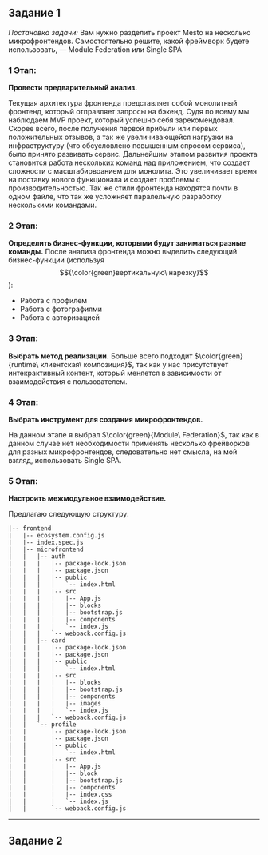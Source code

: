 ## Задание 1
_Постановка задачи:_ Вам нужно разделить проект Mesto на несколько микрофронтендов. Самостоятельно решите, какой фреймворк будете использовать, — Module Federation или Single SPA

### 1 Этап:
**Провести предварительный анализ.**

Текущая архитектура фронтенда представляет собой монолитный фронтенд, который отправляет запросы на бэкенд. Судя по всему мы наблюдаем MVP проект, который успешно себя зарекомендовал.
Скорее всего, после получения первой прибыли или первых положительных отзывов, а так же увеличивающейся нагрузки на инфраструктуру (что обсусловлено повышенным спросом сервиса), 
было принято развивать сервис. Дальнейшим этапом развития проекта становится работа нескольких команд над приложением, что создает сложности с масштабирвоанием для монолита. 
Это увеличивает время на поставку нового функционала и создает проблемы с производительностью. Так же стили фронтенда находятся почти в одном файле, что так же усложняет паралельную 
разработку несколькими командами.

### 2 Этап:
**Определить бизнес-функции, которыми будут заниматься разные команды.**
После анализа фронтенда можно выделить следующий бизнес-функции (используя $${\color{green}вертикальную\ нарезку}$$):

- Работа с профилем
- Работа с фотографиями
- Работа с авторизацией

### 3 Этап:
**Выбрать метод реализации.**
Больше всего подходит $\color{green}{runtime\ клиентская\ композиция}$, так как у нас присутствует интекрактивный контент, который меняется в зависимости от взаимодействия 
с пользователем.

### 4 Этап:
**Выбрать инструмент для создания микрофронтендов.**

На данном этапе я выбрал $\color{green}{Module\ Federation}$, так как в данном случае нет необходимости применять несколько фрейворков для разных микрофронтендов, 
следовательно нет смысла, на мой взгляд, использовать Single SPA. 

### 5 Этап:
**Настроить межмодульное взаимодействие.**

Предлагаю следующую структуру:
```
|-- frontend
|   |-- ecosystem.config.js
|   |-- index.spec.js
|   |-- microfrontend
|   |   |-- auth
|   |   |   |-- package-lock.json
|   |   |   |-- package.json
|   |   |   |-- public
|   |   |   |   `-- index.html
|   |   |   |-- src
|   |   |   |   |-- App.js
|   |   |   |   |-- blocks
|   |   |   |   |-- bootstrap.js
|   |   |   |   |-- components
|   |   |   |   `-- index.js
|   |   |   `-- webpack.config.js
|   |   |-- card
|   |   |   |-- package-lock.json
|   |   |   |-- package.json
|   |   |   |-- public
|   |   |   |   `-- index.html
|   |   |   |-- src
|   |   |   |   |-- blocks
|   |   |   |   |-- bootstrap.js
|   |   |   |   |-- components
|   |   |   |   |-- images
|   |   |   |   `-- index.js
|   |   |   `-- webpack.config.js
|   |   `-- profile
|   |       |-- package-lock.json
|   |       |-- package.json
|   |       |-- public
|   |       |   `-- index.html
|   |       |-- src
|   |       |   |-- App.js
|   |       |   |-- block
|   |       |   |-- bootstrap.js
|   |       |   |-- components
|   |       |   |-- index.css
|   |       |   `-- index.js
|   |       `-- webpack.config.js
```
----------------------------------------------
## Задание 2
